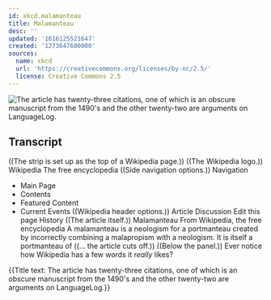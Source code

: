 ```yaml
---
id: xkcd.malamanteau
title: Malamanteau
desc: ''
updated: '1616125521647'
created: '1273647600000'
sources:
  name: xkcd
  url: 'https://creativecommons.org/licenses/by-nc/2.5/'
  license: Creative Commons 2.5
---
```

![The article has twenty-three citations, one of which is an obscure manuscript from the 1490's and the other twenty-two are arguments on LanguageLog.](https://imgs.xkcd.com/comics/malamanteau.png)

## Transcript
((The strip is set up as the top of a Wikipedia page.))
((The Wikipedia logo.))
Wikipedia
The free encyclopedia
((Side navigation options.))
Navigation
- Main Page
- Contents
- Featured Content
- Current Events
((Wikipedia header options.))
Article  Discussion  Edit this page  History
((The article itself.))
Malamanteau
From Wikipedia, the free encyclopedia
A malamanteau is a neologism for a portmanteau created by incorrectly combining a malapropism with a neologism.  It is itself a portmanteau of ((... the article cuts off.))
((Below the panel.))
Ever notice how Wikipedia has a few words it *really* likes?

{{Title text: The article has twenty-three citations, one of which is an obscure manuscript from the 1490's and the other twenty-two are arguments on LanguageLog.}}
